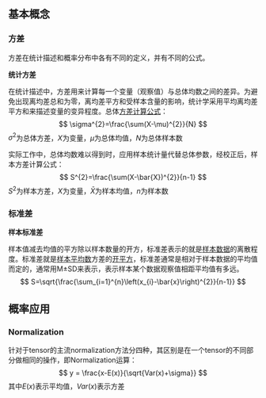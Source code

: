 ## 基本概念

### 方差

方差在统计描述和概率分布中各有不同的定义，并有不同的公式。

**统计方差**

在统计描述中，方差用来计算每一个变量（观察值）与总体均数之间的差异。为避免出现离均差总和为零，离均差平方和受样本含量的影响，统计学采用平均离均差平方和来描述变量的变异程度。总体[方差计算公式](https://baike.baidu.com/item/方差计算公式/5318566)：
$$
\sigma^{2}=\frac{\sum(X-\mu)^{2}}{N}
$$
$\sigma^2$为总体方差，$X$为变量，$\mu$为总体均值，$N$为总体样本数

实际工作中，总体均数难以得到时，应用样本统计量代替总体参数，经校正后，样本方差计算公式：
$$
S^{2}=\frac{\sum(X-\bar{X})^{2}}{n-1}
$$
$S^2$为样本方差，$X$为变量，$\bar{X}$为样本均值，$n$为样本数

### 标准差

**样本标准差**

样本值减去均值的平方除以样本数量的开方，标准差表示的就是[样本数据](https://baike.baidu.com/item/样本数据/12726279)的离散程度。标准差就是[样本平均数](https://baike.baidu.com/item/样本平均数/1337406)方差的[开平方](https://baike.baidu.com/item/开平方/4334956)，标准差通常是相对于样本数据的平均值而定的，通常用M±SD来表示，表示样本某个数据观察值相距平均值有多远。
$$
S=\sqrt{\frac{\sum_{i=1}^{n}\left(x_{i}-\bar{x}\right)^{2}}{n-1}}
$$


## 概率应用

### Normalization

针对于tensor的主流normalization方法分四种，其区别是在一个tensor的不同部分做相同的操作，即Normalization运算：
$$
y = \frac{x-E(x)}{\sqrt{Var(x)+\sigma}}
$$
其中$E(x)$表示平均值，$Var(x)$表示方差










